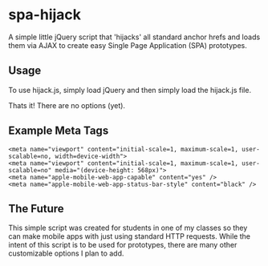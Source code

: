 spa-hijack
==========

A simple little jQuery script that 'hijacks' all standard anchor hrefs and loads them via AJAX to create easy Single Page Application (SPA) prototypes.


Usage
--------------

To use hijack.js, simply load jQuery and then simply load the hijack.js file.

Thats it! There are no options (yet).


Example Meta Tags
--------------

	<meta name="viewport" content="initial-scale=1, maximum-scale=1, user-scalable=no, width=device-width">
	<meta name="viewport" content="initial-scale=1, maximum-scale=1, user-scalable=no" media="(device-height: 568px)">
	<meta name="apple-mobile-web-app-capable" content="yes" />
	<meta name="apple-mobile-web-app-status-bar-style" content="black" />


The Future
--------------

This simple script was created for students in one of my classes so they can make mobile apps with just using standard HTTP requests. While the intent of this script is to be used for prototypes, there are many other customizable options I plan to add. 